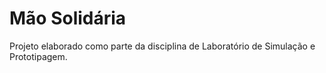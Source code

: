 # Mão Solidária

Projeto elaborado como parte da disciplina de Laboratório de Simulação e Prototipagem.

